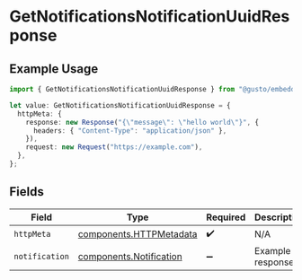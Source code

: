 # GetNotificationsNotificationUuidResponse

## Example Usage

```typescript
import { GetNotificationsNotificationUuidResponse } from "@gusto/embedded-api/models/operations/getnotificationsnotificationuuid.js";

let value: GetNotificationsNotificationUuidResponse = {
  httpMeta: {
    response: new Response("{\"message\": \"hello world\"}", {
      headers: { "Content-Type": "application/json" },
    }),
    request: new Request("https://example.com"),
  },
};
```

## Fields

| Field                                                              | Type                                                               | Required                                                           | Description                                                        |
| ------------------------------------------------------------------ | ------------------------------------------------------------------ | ------------------------------------------------------------------ | ------------------------------------------------------------------ |
| `httpMeta`                                                         | [components.HTTPMetadata](../../models/components/httpmetadata.md) | :heavy_check_mark:                                                 | N/A                                                                |
| `notification`                                                     | [components.Notification](../../models/components/notification.md) | :heavy_minus_sign:                                                 | Example response                                                   |
